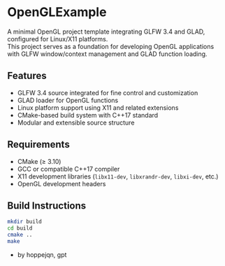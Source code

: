 # OpenGLExample

A minimal OpenGL project template integrating GLFW 3.4 and GLAD, configured for Linux/X11 platforms.  
This project serves as a foundation for developing OpenGL applications with GLFW window/context management and GLAD function loading.

## Features

- GLFW 3.4 source integrated for fine control and customization  
- GLAD loader for OpenGL functions  
- Linux platform support using X11 and related extensions  
- CMake-based build system with C++17 standard  
- Modular and extensible source structure

## Requirements

- CMake (≥ 3.10)  
- GCC or compatible C++17 compiler  
- X11 development libraries (`libx11-dev`, `libxrandr-dev`, `libxi-dev`, etc.)  
- OpenGL development headers

## Build Instructions

```bash
mkdir build
cd build
cmake ..
make
```

- by hoppejqn, gpt
